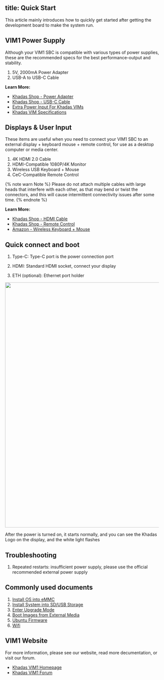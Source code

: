title: Quick Start
---

This article mainly introduces how to quickly get started after getting the development board to make the system run.

## VIM1 Power Supply
Although your VIM1 SBC is compatible with various types of power supplies, these are the recommended specs for the best performance-output and stability.

1. 5V, 2000mA Power Adapter
2. USB-A to USB-C Cable

**Learn More:**
* [Khadas Shop - Power Adapter](https://www.khadas.com/product-page/power-adapter)
* [Khadas Shop - USB-C Cable](https://www.khadas.com/product-page/usb-c-cable)
* [Extra Power Input For Khadas VIMs](/linux/vim1/ExtraPowerInput.html)
* [Khadas VIM Specifications](https://www.khadas.com/vim)

## Displays & User Input
These items are useful when you need to connect your VIM1 SBC to an external display + keyboard mouse + remote control, for use as a desktop computer or media center.

1. 4K HDMI 2.0 Cable
2. HDMI-Compatible 1080P/4K Monitor
3. Wireless USB Keyboard + Mouse
4. CeC-Compatible Remote Control

{% note warn Note %}
Please do not attach multiple cables with large heads that interfere with each other, as that may bend or twist the connectors, and this will cause intermittent connectivity issues after some time.
{% endnote %}

**Learn More:**
* [Khadas Shop - HDMI Cable](https://www.khadas.com/product-page/hdmi-cable)
* [Khadas Shop - Remote Control](https://www.khadas.com/product-page/ir-remote)
* [Amazon - Wireless Keyboard + Mouse](https://www.amazon.com/s/ref=nb_sb_noss?url=search-alias%3Delectronics&field-keywords=wireless+keyboard+and+mouse&rh=n%3A172282%2Ck%3Awireless+keyboard+and+mouse)

## Quick connect and boot

1. Type-C: Type-C port is the power connection port

2. HDMI: Standard HDMI socket, connect your display

3. ETH (optional): Ethernet port holder

<img src="/linux/images/vim3/QuickConnect.jpg" width=800px>

After the power is turned on, it starts normally, and you can see the Khadas Logo on the display, and the white light flashes

## Troubleshooting

1. Repeated restarts: insufficient power supply, please use the official recommended external power supply

## Commonly used documents

1. [Install OS into eMMC](/linux/vim1/InstallOsIntoEmmc.html)
2. [Install System into SD/USB Storage](/linux/vim1/InstallOsIntoSdusb.html)
3. [Enter Upgrade Mode](/linux/vim1/BootIntoUpgradeMode.html)
4. [Boot Images from External Media](/linux/vim1/BootFromExtMedia.html)
5. [Ubuntu Firmware](/linux/firmware/Vim1UbuntuFirmware.html)
6. [Wifi](/linux/vim1/Wifi.html)

## VIM1 Website
For more information, please see our website, read more decumentation, or visit our forum.
* [Khadas VIM1 Homepage](https://www.khadas.com/vim)
* [Khadas VIM1 Forum](https://forum.khadas.com/c/Khadas-VIM)

